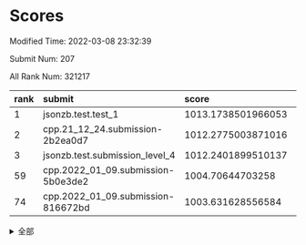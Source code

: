 # Scores

Modified Time: 2022-03-08 23:32:39

Submit Num: 207

All Rank Num: 321217

| rank |               submit               |       score        |       sigma        | pk_num |
| :--- | :--------------------------------- | :----------------- | :----------------- | :----- |
| 1    | jsonzb.test.test_1                 | 1013.1738501966053 | 0.795352748051253  | 6206   |
| 2    | cpp.21_12_24.submission-2b2ea0d7   | 1012.2775003871016 | 0.8004941619823156 | 6206   |
| 3    | jsonzb.test.submission_level_4     | 1012.2401899510137 | 0.797360304009209  | 6204   |
| 59   | cpp.2022_01_09.submission-5b0e3de2 | 1004.70644703258   | 0.7253842706826507 | 6206   |
| 74   | cpp.2022_01_09.submission-816672bd | 1003.631628556584  | 0.7103953245294725 | 6212   |


<details>
<summary>全部</summary>

| rank |                 submit                 |       score        |       sigma        | pk_num |
| :--- | :------------------------------------- | :----------------- | :----------------- | :----- |
| 1    | jsonzb.test.test_1                     | 1013.1738501966053 | 0.795352748051253  | 6206   |
| 2    | cpp.21_12_24.submission-2b2ea0d7       | 1012.2775003871016 | 0.8004941619823156 | 6206   |
| 3    | jsonzb.test.submission_level_4         | 1012.2401899510137 | 0.797360304009209  | 6204   |
| 4    | gobigger.level_3.submission_level_3_45 | 1012.0472692587335 | 0.77672866372338   | 6202   |
| 5    | gobigger.level_3.submission_level_3_1  | 1011.3548530469009 | 0.7792007985832179 | 6206   |
| 6    | gobigger.level_3.submission_level_3_18 | 1011.305937292004  | 0.7744643985576808 | 6207   |
| 7    | gobigger.level_3.submission_level_3_17 | 1011.2539560557387 | 0.7656916393196138 | 6202   |
| 8    | gobigger.level_3.submission_level_3_5  | 1010.8143421171502 | 0.76081966118117   | 6211   |
| 9    | gobigger.level_3.submission_level_3_48 | 1010.7710638246941 | 0.7721535009235874 | 6209   |
| 10   | gobigger.level_3.submission_level_3_30 | 1010.6193498851922 | 0.7493266544325555 | 6210   |
| 11   | gobigger.level_3.submission_level_3_26 | 1010.5861439133303 | 0.7875750746239792 | 6208   |
| 12   | gobigger.level_3.submission_level_3_44 | 1010.5844896003681 | 0.761354394004797  | 6205   |
| 13   | gobigger.level_3.submission_level_3_41 | 1010.5501000482282 | 0.7655440126571419 | 6206   |
| 14   | gobigger.level_3.submission_level_3_6  | 1010.5460154540002 | 0.7875377284215183 | 6209   |
| 15   | gobigger.level_3.submission_level_3_8  | 1010.5365068849693 | 0.7584134846639196 | 6205   |
| 16   | gobigger.level_3.submission_level_3_39 | 1010.5279875303806 | 0.7733461607791415 | 6204   |
| 17   | gobigger.level_3.submission_level_3_10 | 1010.5192459832189 | 0.7571473646325487 | 6210   |
| 18   | gobigger.level_3.submission_level_3_46 | 1010.489911338348  | 0.7557230710233792 | 6209   |
| 19   | gobigger.level_3.submission_level_3_38 | 1010.4811260980588 | 0.760284915081613  | 6203   |
| 20   | gobigger.level_3.submission_level_3_19 | 1010.1930260045366 | 0.7742331238892547 | 6208   |
| 21   | gobigger.level_3.submission_level_3_2  | 1010.1623796451843 | 0.7620503570591692 | 6206   |
| 22   | gobigger.level_3.submission_level_3_33 | 1010.1048173714023 | 0.7506319781925913 | 6204   |
| 23   | gobigger.level_3.submission_level_3_4  | 1010.040745772637  | 0.7531430385575913 | 6210   |
| 24   | gobigger.level_3.submission_level_3_37 | 1010.0103188828351 | 0.740277096796358  | 6206   |
| 25   | gobigger.level_3.submission_level_3_11 | 1010.0101519451629 | 0.7555858758993814 | 6208   |
| 26   | gobigger.level_3.submission_level_3_21 | 1009.9657217873057 | 0.7657689596477567 | 6207   |
| 27   | gobigger.level_3.submission_level_3_34 | 1009.9486595309713 | 0.7590187799561061 | 6200   |
| 28   | gobigger.level_3.submission_level_3_13 | 1009.8745574986666 | 0.7553227940200962 | 6208   |
| 29   | gobigger.level_3.submission_level_3_22 | 1009.8181296623665 | 0.75702707393298   | 6199   |
| 30   | gobigger.level_3.submission_level_3_43 | 1009.8089475952264 | 0.7653825960589946 | 6208   |
| 31   | gobigger.level_3.submission_level_3_23 | 1009.8027348939777 | 0.7694732411675905 | 6202   |
| 32   | gobigger.level_3.submission_level_3_9  | 1009.7687601859037 | 0.7546063770522505 | 6209   |
| 33   | gobigger.level_3.submission_level_3_31 | 1009.7668318704622 | 0.7477535462815748 | 6209   |
| 34   | gobigger.level_3.submission_level_3_3  | 1009.7339861102234 | 0.7607896163534272 | 6209   |
| 35   | gobigger.level_3.submission_level_3_24 | 1009.6616709429347 | 0.7701521033534419 | 6204   |
| 36   | gobigger.level_3.submission_level_3_15 | 1009.6252526201894 | 0.7561395349487741 | 6207   |
| 37   | gobigger.level_3.submission_level_3_20 | 1009.601800653756  | 0.771034339852356  | 6204   |
| 38   | gobigger.level_3.submission_level_3_14 | 1009.4538111577419 | 0.7686258534870946 | 6207   |
| 39   | gobigger.level_3.submission_level_3_47 | 1009.3280365905421 | 0.7479512423914499 | 6205   |
| 40   | gobigger.level_3.submission_level_3_25 | 1009.3009954979404 | 0.730401698391907  | 6213   |
| 41   | gobigger.level_3.submission_level_3_0  | 1009.298962262377  | 0.7565356762140539 | 6207   |
| 42   | gobigger.level_3.submission_level_3_40 | 1009.2422482240792 | 0.7701511905968401 | 6204   |
| 43   | gobigger.level_3.submission_level_3_7  | 1009.2417128004887 | 0.7394364007568247 | 6210   |
| 44   | gobigger.level_3.submission_level_3_49 | 1009.2197677840684 | 0.7458654267734409 | 6208   |
| 45   | gobigger.level_3.submission_level_3_28 | 1009.1916212984898 | 0.7629749449368708 | 6213   |
| 46   | gobigger.level_3.submission_level_3_12 | 1009.0633432010912 | 0.7427095816924626 | 6207   |
| 47   | gobigger.level_3.submission_level_3_27 | 1009.0330117638179 | 0.750697130047377  | 6204   |
| 48   | gobigger.level_3.submission_level_3_36 | 1008.9684344532843 | 0.7581165251269512 | 6204   |
| 49   | gobigger.level_3.submission_level_3_35 | 1008.906046275397  | 0.7502798336446077 | 6207   |
| 50   | gobigger.level_3.submission_level_3_29 | 1008.6300191561987 | 0.7565131013444035 | 6210   |
| 51   | gobigger.level_3.submission_level_3_42 | 1008.4363228182066 | 0.7664238594338666 | 6210   |
| 52   | gobigger.level_3.submission_level_3_32 | 1008.3776462950372 | 0.747975843806461  | 6206   |
| 53   | gobigger.level_3.submission_level_3_16 | 1008.168475112901  | 0.7482399763543492 | 6206   |
| 54   | gobigger.level_1.submission_level_1_29 | 1005.2636587827205 | 0.724894920002791  | 6206   |
| 55   | gobigger.level_1.submission_level_1_33 | 1005.0766863527888 | 0.7150945487783954 | 6209   |
| 56   | gobigger.level_1.submission_level_1_46 | 1004.9695250020771 | 0.7255474541102485 | 6206   |
| 57   | gobigger.level_1.submission_level_1_17 | 1004.7666061460401 | 0.7166777483245318 | 6207   |
| 58   | gobigger.level_1.submission_level_1_5  | 1004.7525580770671 | 0.7249560166134602 | 6207   |
| 59   | cpp.2022_01_09.submission-5b0e3de2     | 1004.70644703258   | 0.7253842706826507 | 6206   |
| 60   | gobigger.level_1.submission_level_1_31 | 1004.3503070679109 | 0.7229188176091059 | 6211   |
| 61   | gobigger.level_1.submission_level_1_38 | 1004.2385168779182 | 0.7068385820581963 | 6208   |
| 62   | gobigger.level_1.submission_level_1_24 | 1004.2229700988006 | 0.7315012837893917 | 6198   |
| 63   | gobigger.level_1.submission_level_1_22 | 1004.2010864162665 | 0.7228139942646578 | 6209   |
| 64   | gobigger.level_1.submission_level_1_18 | 1004.1975494221435 | 0.7146192755304096 | 6209   |
| 65   | gobigger.level_1.submission_level_1_3  | 1004.1759311576742 | 0.7172006468887223 | 6205   |
| 66   | gobigger.level_1.submission_level_1_34 | 1003.9099419250508 | 0.7230927061904318 | 6201   |
| 67   | gobigger.level_1.submission_level_1_14 | 1003.7787206834813 | 0.7237602336592945 | 6210   |
| 68   | gobigger.level_1.submission_level_1_36 | 1003.7709983484592 | 0.7278273818119263 | 6202   |
| 69   | gobigger.level_1.submission_level_1_47 | 1003.7388455289815 | 0.7118924476474633 | 6209   |
| 70   | gobigger.level_1.submission_level_1_4  | 1003.7107950072757 | 0.706188383512792  | 6202   |
| 71   | gobigger.level_1.submission_level_1_37 | 1003.6832813806611 | 0.7260488423214577 | 6203   |
| 72   | gobigger.level_1.submission_level_1_11 | 1003.6617319805256 | 0.7147756175125055 | 6206   |
| 73   | gobigger.level_1.submission_level_1_32 | 1003.6484002179874 | 0.7172896241945581 | 6208   |
| 74   | cpp.2022_01_09.submission-816672bd     | 1003.631628556584  | 0.7103953245294725 | 6212   |
| 75   | gobigger.level_1.submission_level_1_43 | 1003.5861162037852 | 0.716918985969726  | 6207   |
| 76   | gobigger.level_1.submission_level_1_1  | 1003.4071319189751 | 0.7247242577369958 | 6207   |
| 77   | gobigger.level_1.submission_level_1_42 | 1003.3664288912572 | 0.713729446563862  | 6205   |
| 78   | gobigger.level_1.submission_level_1_19 | 1003.2701217370137 | 0.7089816612576597 | 6209   |
| 79   | gobigger.level_1.submission_level_1_49 | 1003.2313411155537 | 0.7146166970266634 | 6205   |
| 80   | gobigger.level_1.submission_level_1_35 | 1003.1822948130506 | 0.7054640709425474 | 6210   |
| 81   | gobigger.level_1.submission_level_1_27 | 1003.1317671929083 | 0.7105980639765628 | 6208   |
| 82   | gobigger.level_1.submission_level_1_21 | 1003.1228122166327 | 0.706527323468548  | 6204   |
| 83   | gobigger.level_1.submission_level_1_39 | 1003.1086506746856 | 0.712599201424474  | 6212   |
| 84   | gobigger.level_1.submission_level_1_8  | 1003.1055035719579 | 0.7083232578097731 | 6201   |
| 85   | gobigger.level_1.submission_level_1_13 | 1003.0532811360151 | 0.7222721656779323 | 6204   |
| 86   | gobigger.level_1.submission_level_1_40 | 1003.0464021128397 | 0.7138642031638689 | 6202   |
| 87   | gobigger.level_1.submission_level_1_6  | 1003.0131596024125 | 0.7131120328163633 | 6205   |
| 88   | gobigger.level_1.submission_level_1_23 | 1002.98659436995   | 0.7218212725330044 | 6201   |
| 89   | gobigger.level_1.submission_level_1_16 | 1002.9778508046659 | 0.7123928442507672 | 6204   |
| 90   | gobigger.level_1.submission_level_1_28 | 1002.8825704240401 | 0.7176500890194291 | 6209   |
| 91   | gobigger.level_1.submission_level_1_20 | 1002.8253682431283 | 0.7166024399868965 | 6208   |
| 92   | gobigger.level_1.submission_level_1_9  | 1002.7437882569409 | 0.7092083889208298 | 6209   |
| 93   | gobigger.level_1.submission_level_1_7  | 1002.6716570696649 | 0.7233437876549859 | 6208   |
| 94   | gobigger.level_1.submission_level_1_30 | 1002.639912381557  | 0.7072862278185708 | 6210   |
| 95   | gobigger.level_1.submission_level_1_10 | 1002.6158609323891 | 0.7281128051689076 | 6205   |
| 96   | gobigger.level_1.submission_level_1_0  | 1002.5775671983633 | 0.7086034035714928 | 6209   |
| 97   | gobigger.level_1.submission_level_1_26 | 1002.5504767810029 | 0.7091957819053132 | 6205   |
| 98   | gobigger.level_1.submission_level_1_2  | 1002.465290636139  | 0.7084900104842443 | 6202   |
| 99   | gobigger.level_1.submission_level_1_45 | 1002.2701803482711 | 0.7150054778495514 | 6209   |
| 100  | gobigger.level_1.submission_level_1_12 | 1002.2393584717558 | 0.7028250484889215 | 6207   |
| 101  | gobigger.level_1.submission_level_1_25 | 1002.178901880901  | 0.708575981054691  | 6211   |
| 102  | gobigger.level_1.submission_level_1_15 | 1002.025096692934  | 0.701636395881577  | 6208   |
| 103  | gobigger.level_1.submission_level_1_44 | 1001.7765764278663 | 0.7109127844185422 | 6208   |
| 104  | gobigger.level_1.submission_level_1_41 | 1001.3245953720865 | 0.7126700890066385 | 6212   |
| 105  | gobigger.level_1.submission_level_1_48 | 1001.0575344804082 | 0.7037892014886993 | 6207   |
| 106  | gobigger.random.submission_random_25   | 997.4463450064271  | 0.7134560199177974 | 6209   |
| 107  | gobigger.random.submission_random_31   | 997.3518252617752  | 0.7067071312316073 | 6204   |
| 108  | gobigger.random.submission_random_46   | 997.3343464474464  | 0.6974498032704172 | 6211   |
| 109  | gobigger.random.submission_random_39   | 997.0466698317553  | 0.7010801988739582 | 6207   |
| 110  | gobigger.random.submission_random_6    | 996.9563474903475  | 0.7136235530961965 | 6208   |
| 111  | gobigger.random.submission_random_21   | 996.8347813361645  | 0.7185800871763162 | 6208   |
| 112  | gobigger.random.submission_random_36   | 996.792000986106   | 0.713983138541704  | 6207   |
| 113  | gobigger.random.submission_random_5    | 996.73122926108    | 0.7029227919659842 | 6205   |
| 114  | gobigger.random.submission_random_1    | 996.708532800494   | 0.7019224241002566 | 6202   |
| 115  | gobigger.random.submission_random_15   | 996.6628040591439  | 0.7021526511573358 | 6209   |
| 116  | gobigger.random.submission_random_0    | 996.6362015318207  | 0.7032064057730009 | 6209   |
| 117  | gobigger.random.submission_random_28   | 996.6102643721232  | 0.703085660494341  | 6211   |
| 118  | gobigger.random.submission_random_20   | 996.510211048439   | 0.7044043147396716 | 6209   |
| 119  | gobigger.random.submission_random_29   | 996.4907443277375  | 0.7178348312746882 | 6203   |
| 120  | gobigger.random.submission_random_17   | 996.4007413100227  | 0.7048305075458949 | 6211   |
| 121  | gobigger.random.submission_random_10   | 996.3560138334913  | 0.6999998125135626 | 6212   |
| 122  | gobigger.random.submission_random_3    | 996.3206756992354  | 0.7031718138939334 | 6210   |
| 123  | gobigger.random.submission_random_26   | 996.2672613351122  | 0.7006864638630302 | 6205   |
| 124  | gobigger.random.submission_random_7    | 996.2472504176184  | 0.7154866998689199 | 6209   |
| 125  | gobigger.random.submission_random_49   | 996.151897630595   | 0.7179221858574428 | 6205   |
| 126  | gobigger.random.submission_random_32   | 996.1386001323925  | 0.7023627122815749 | 6203   |
| 127  | gobigger.random.submission_random_8    | 996.1348590302581  | 0.7106869208109026 | 6205   |
| 128  | gobigger.random.submission_random_13   | 996.093147305764   | 0.7215048628295138 | 6203   |
| 129  | gobigger.random.submission_random_4    | 996.073473188794   | 0.7187226036589663 | 6209   |
| 130  | gobigger.random.submission_random_43   | 996.026242745141   | 0.7076785833479805 | 6202   |
| 131  | gobigger.random.submission_random_37   | 995.9880517311348  | 0.7067415861273045 | 6209   |
| 132  | gobigger.random.submission_random_35   | 995.9532140916277  | 0.7185765308861174 | 6210   |
| 133  | gobigger.random.submission_random_12   | 995.9189766687166  | 0.7025419791284939 | 6208   |
| 134  | gobigger.random.submission_random_14   | 995.8509684401258  | 0.7158470011890903 | 6201   |
| 135  | gobigger.random.submission_random_48   | 995.8354940191399  | 0.7121644735937003 | 6204   |
| 136  | gobigger.random.submission_random_23   | 995.7509944861143  | 0.7000663815320277 | 6209   |
| 137  | gobigger.random.submission_random_27   | 995.6892352892596  | 0.7015686726145347 | 6209   |
| 138  | gobigger.random.submission_random_34   | 995.6625093980704  | 0.7049586716541187 | 6209   |
| 139  | gobigger.random.submission_random_47   | 995.6611134055277  | 0.7123341059643469 | 6208   |
| 140  | gobigger.random.submission_random_30   | 995.5517654070561  | 0.7278711806369454 | 6209   |
| 141  | gobigger.random.submission_random_11   | 995.5327683374832  | 0.7055946405418377 | 6211   |
| 142  | gobigger.random.submission_random_45   | 995.4747655313329  | 0.7215972509334334 | 6208   |
| 143  | gobigger.random.submission_random_22   | 995.4495093464607  | 0.7130632975320712 | 6211   |
| 144  | gobigger.random.submission_random_24   | 995.4401013205686  | 0.7021324783827082 | 6207   |
| 145  | gobigger.random.submission_random_40   | 995.3791431920754  | 0.7019004048405503 | 6206   |
| 146  | gobigger.random.submission_random_42   | 995.3605445976827  | 0.7223108811340012 | 6205   |
| 147  | gobigger.random.submission_random_33   | 995.3372900750628  | 0.7191038470296414 | 6210   |
| 148  | gobigger.random.submission_random_41   | 995.2137463017779  | 0.7074123731253128 | 6205   |
| 149  | gobigger.random.submission_random_19   | 995.1748580703222  | 0.7084733299004412 | 6214   |
| 150  | gobigger.random.submission_random_2    | 995.1235936800734  | 0.732934951428011  | 6211   |
| 151  | gobigger.random.submission_random_16   | 995.0583774063017  | 0.7040916733683938 | 6208   |
| 152  | gobigger.random.submission_random_44   | 994.8450393643024  | 0.7175366631731753 | 6209   |
| 153  | gobigger.random.submission_random_9    | 994.7915789888441  | 0.716059626912929  | 6210   |
| 154  | gobigger.random.submission_random_18   | 994.6395998969475  | 0.712202285515636  | 6209   |
| 155  | gobigger.level_2.submission_level_2_15 | 994.6353928255489  | 0.7242873596821969 | 6205   |
| 156  | gobigger.random.submission_random_38   | 994.6205781960658  | 0.7149413695467216 | 6205   |
| 157  | gobigger.level_2.submission_level_2_25 | 994.1307556129157  | 0.7420953869270926 | 6204   |
| 158  | gobigger.level_2.submission_level_2_20 | 993.7001144103324  | 0.7285510062804982 | 6208   |
| 159  | gobigger.level_2.submission_level_2_14 | 993.5987200648054  | 0.7269814259538269 | 6209   |
| 160  | gobigger.level_2.submission_level_2_22 | 993.5957971936991  | 0.74447118584812   | 6208   |
| 161  | gobigger.level_2.submission_level_2_26 | 993.4931972993822  | 0.7462621424022631 | 6205   |
| 162  | gobigger.level_2.submission_level_2_21 | 993.4056368730111  | 0.7308520412464293 | 6210   |
| 163  | gobigger.level_2.submission_level_2_31 | 993.1957604444333  | 0.7450256814707135 | 6208   |
| 164  | gobigger.level_2.submission_level_2_43 | 993.0487802296467  | 0.7435035205628853 | 6208   |
| 165  | gobigger.level_2.submission_level_2_36 | 993.0256742326711  | 0.7264646098247297 | 6206   |
| 166  | gobigger.level_2.submission_level_2_30 | 992.9943026316762  | 0.7219937193709489 | 6207   |
| 167  | gobigger.level_2.submission_level_2_4  | 992.9028488724706  | 0.723887046990059  | 6207   |
| 168  | gobigger.level_2.submission_level_2_18 | 992.8954219431808  | 0.7425988201265554 | 6204   |
| 169  | gobigger.level_2.submission_level_2_2  | 992.6984222548155  | 0.7304957816421419 | 6204   |
| 170  | gobigger.level_2.submission_level_2_49 | 992.6901324651074  | 0.7351000745150316 | 6211   |
| 171  | gobigger.level_2.submission_level_2_16 | 992.5799207071994  | 0.7471174964390052 | 6208   |
| 172  | gobigger.level_2.submission_level_2_13 | 992.577764015548   | 0.7421352926144724 | 6208   |
| 173  | gobigger.level_2.submission_level_2_38 | 992.565122092645   | 0.7232752783593936 | 6208   |
| 174  | gobigger.level_2.submission_level_2_32 | 992.5303202041624  | 0.7460290354600617 | 6203   |
| 175  | gobigger.level_2.submission_level_2_3  | 992.5168024291555  | 0.737710451422149  | 6204   |
| 176  | gobigger.level_2.submission_level_2_40 | 992.4253414647008  | 0.7383273692518394 | 6210   |
| 177  | gobigger.level_2.submission_level_2_48 | 992.3794563703173  | 0.7516995200059006 | 6213   |
| 178  | gobigger.level_2.submission_level_2_5  | 992.3572182401829  | 0.7432110456443317 | 6213   |
| 179  | gobigger.level_2.submission_level_2_46 | 992.2888403079605  | 0.7450017012468603 | 6211   |
| 180  | gobigger.level_2.submission_level_2_8  | 992.2077876335736  | 0.7293716781941258 | 6209   |
| 181  | gobigger.level_2.submission_level_2_28 | 992.1427973350682  | 0.7474477374152553 | 6212   |
| 182  | gobigger.level_2.submission_level_2_44 | 992.1271094420244  | 0.7461143935565999 | 6210   |
| 183  | gobigger.level_2.submission_level_2_9  | 992.1240821866911  | 0.749672746909277  | 6211   |
| 184  | gobigger.level_2.submission_level_2_10 | 992.1218073821782  | 0.7370489671501838 | 6206   |
| 185  | gobigger.level_2.submission_level_2_23 | 992.0637656836124  | 0.7589678149055958 | 6203   |
| 186  | gobigger.level_2.submission_level_2_42 | 991.998466905068   | 0.7400967017348229 | 6208   |
| 187  | gobigger.level_2.submission_level_2_34 | 991.9151816221151  | 0.733227249920665  | 6209   |
| 188  | gobigger.level_2.submission_level_2_35 | 991.8957346635241  | 0.7509805552587296 | 6212   |
| 189  | gobigger.level_2.submission_level_2_11 | 991.8953376017151  | 0.756914840147818  | 6213   |
| 190  | gobigger.level_2.submission_level_2_33 | 991.7825398994582  | 0.7470609212757277 | 6205   |
| 191  | gobigger.level_2.submission_level_2_19 | 991.707313073283   | 0.7619592168163367 | 6206   |
| 192  | gobigger.level_2.submission_level_2_29 | 991.7003083222071  | 0.7469502651087183 | 6211   |
| 193  | gobigger.level_2.submission_level_2_7  | 991.6489428327297  | 0.7335556316411637 | 6203   |
| 194  | gobigger.level_2.submission_level_2_37 | 991.5879022964192  | 0.7482076472608099 | 6208   |
| 195  | gobigger.level_2.submission_level_2_0  | 991.3643900443407  | 0.76790689925657   | 6205   |
| 196  | gobigger.level_2.submission_level_2_17 | 991.3550525176139  | 0.7560176712319571 | 6206   |
| 197  | gobigger.level_2.submission_level_2_12 | 991.1751950880523  | 0.7586519327524631 | 6210   |
| 198  | gobigger.level_2.submission_level_2_24 | 991.1509638082715  | 0.7463701542705845 | 6203   |
| 199  | gobigger.level_2.submission_level_2_27 | 991.1401976274608  | 0.7475327557208598 | 6205   |
| 200  | gobigger.level_2.submission_level_2_1  | 991.0810405510617  | 0.7443084185580998 | 6208   |
| 201  | gobigger.level_2.submission_level_2_47 | 990.8687867818045  | 0.765010219185259  | 6204   |
| 202  | gobigger.level_2.submission_level_2_6  | 990.7722353749317  | 0.7753978130541171 | 6208   |
| 203  | gobigger.level_2.submission_level_2_39 | 990.197690459552   | 0.7616692666954699 | 6208   |
| 204  | gobigger.level_2.submission_level_2_45 | 990.0438368204254  | 0.7967095977127252 | 6207   |
| 205  | gobigger.level_2.submission_level_2_41 | 989.9572273799207  | 0.7693860540402554 | 6208   |
| 206  | gobigger.none.submission_none_0        | 978.9934735152016  | 1.2656786142465695 | 6207   |
| 207  | gobigger.none.submission_none_1        | 976.1662026365665  | 1.382090328360779  | 6207   |

</details>